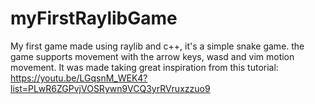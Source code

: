 # myFirstRaylibGame

My first game made using raylib and c++, it's a simple snake game.
the game supports movement with the arrow keys, wasd and vim motion movement.
It was made taking great inspiration from this tutorial:
https://youtu.be/LGqsnM_WEK4?list=PLwR6ZGPvjVOSRywn9VCQ3yrRVruxzzuo9
